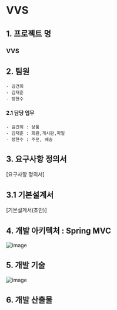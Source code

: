 # VVS

## 1. 프로젝트 명
### VVS
## 2. 팀원
```
- 김건희
- 김재훈
- 정현수
```

#### 2.1 담당 업무
```
- 김건희 : 상품
- 김재훈 : 회원,게시판,파일
- 정현수 : 주문, 배송
```

## 3. 요구사항 정의서
[요구사항 정의서]

## 3.1 기본설계서
[기본설계서(초안)]

## 4. 개발 아키텍처 : Spring MVC
![image](https://terasolunaorg.github.io/guideline/1.0.1.RELEASE/en/_images/RequestLifecycle.png)

## 5. 개발 기술
![image](https://user-images.githubusercontent.com/70499031/98215405-16e5b480-1f8b-11eb-96f5-f75c6f445c70.png)

## 6. 개발 산출물
